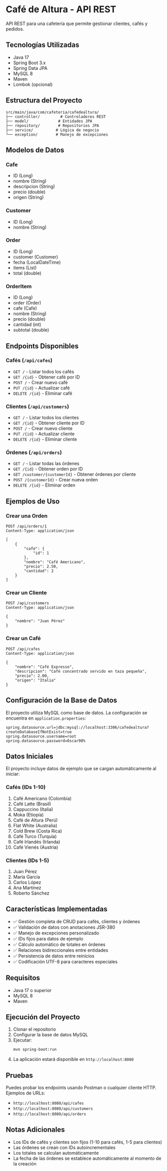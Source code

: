 # Café de Altura - API REST

API REST para una cafetería que permite gestionar clientes, cafés y pedidos.

## Tecnologías Utilizadas

- Java 17
- Spring Boot 3.x
- Spring Data JPA
- MySQL 8
- Maven
- Lombok (opcional)

## Estructura del Proyecto

```
src/main/java/com/cafeteria/cafedealtura/
├── controller/         # Controladores REST
├── model/             # Entidades JPA
├── repository/        # Repositorios JPA
├── service/          # Lógica de negocio
└── exception/        # Manejo de excepciones
```

## Modelos de Datos

### Cafe
- ID (Long)
- nombre (String)
- descripcion (String)
- precio (double)
- origen (String)

### Customer
- ID (Long)
- nombre (String)

### Order
- ID (Long)
- customer (Customer)
- fecha (LocalDateTime)
- items (List<OrderItem>)
- total (double)

### OrderItem
- ID (Long)
- order (Order)
- cafe (Cafe)
- nombre (String)
- precio (double)
- cantidad (int)
- subtotal (double)

## Endpoints Disponibles

### Cafés (`/api/cafes`)
- `GET /` - Listar todos los cafés
- `GET /{id}` - Obtener café por ID
- `POST /` - Crear nuevo café
- `PUT /{id}` - Actualizar café
- `DELETE /{id}` - Eliminar café

### Clientes (`/api/customers`)
- `GET /` - Listar todos los clientes
- `GET /{id}` - Obtener cliente por ID
- `POST /` - Crear nuevo cliente
- `PUT /{id}` - Actualizar cliente
- `DELETE /{id}` - Eliminar cliente

### Órdenes (`/api/orders`)
- `GET /` - Listar todas las órdenes
- `GET /{id}` - Obtener orden por ID
- `GET /customer/{customerId}` - Obtener órdenes por cliente
- `POST /{customerId}` - Crear nueva orden
- `DELETE /{id}` - Eliminar orden

## Ejemplos de Uso

### Crear una Orden
```http
POST /api/orders/1
Content-Type: application/json

[
    {
        "cafe": {
            "id": 1
        },
        "nombre": "Café Americano",
        "precio": 2.50,
        "cantidad": 2
    }
]
```

### Crear un Cliente
```http
POST /api/customers
Content-Type: application/json

{
    "nombre": "Juan Pérez"
}
```

### Crear un Café
```http
POST /api/cafes
Content-Type: application/json

{
    "nombre": "Café Expresso",
    "descripcion": "Café concentrado servido en taza pequeña",
    "precio": 2.00,
    "origen": "Italia"
}
```

## Configuración de la Base de Datos

El proyecto utiliza MySQL como base de datos. La configuración se encuentra en `application.properties`:

```properties
spring.datasource.url=jdbc:mysql://localhost:3306/cafedealtura?createDatabaseIfNotExist=true
spring.datasource.username=root
spring.datasource.password=Oscar90%
```

## Datos Iniciales

El proyecto incluye datos de ejemplo que se cargan automáticamente al iniciar:

### Cafés (IDs 1-10)
1. Café Americano (Colombia)
2. Café Latte (Brasil)
3. Cappuccino (Italia)
4. Moka (Etiopía)
5. Café de Altura (Perú)
6. Flat White (Australia)
7. Cold Brew (Costa Rica)
8. Café Turco (Turquía)
9. Café Irlandés (Irlanda)
10. Café Vienés (Austria)

### Clientes (IDs 1-5)
1. Juan Pérez
2. María García
3. Carlos López
4. Ana Martínez
5. Roberto Sánchez

## Características Implementadas

- ✅ Gestión completa de CRUD para cafés, clientes y órdenes
- ✅ Validación de datos con anotaciones JSR-380
- ✅ Manejo de excepciones personalizado
- ✅ IDs fijos para datos de ejemplo
- ✅ Cálculo automático de totales en órdenes
- ✅ Relaciones bidireccionales entre entidades
- ✅ Persistencia de datos entre reinicios
- ✅ Codificación UTF-8 para caracteres especiales

## Requisitos

- Java 17 o superior
- MySQL 8
- Maven

## Ejecución del Proyecto

1. Clonar el repositorio
2. Configurar la base de datos MySQL
3. Ejecutar:
   ```bash
   mvn spring-boot:run
   ```
4. La aplicación estará disponible en `http://localhost:8080`

## Pruebas

Puedes probar los endpoints usando Postman o cualquier cliente HTTP. Ejemplos de URLs:

- `http://localhost:8080/api/cafes`
- `http://localhost:8080/api/customers`
- `http://localhost:8080/api/orders`

## Notas Adicionales

- Los IDs de cafés y clientes son fijos (1-10 para cafés, 1-5 para clientes)
- Las órdenes se crean con IDs autoincrementales
- Los totales se calculan automáticamente
- La fecha de las órdenes se establece automáticamente al momento de la creación
